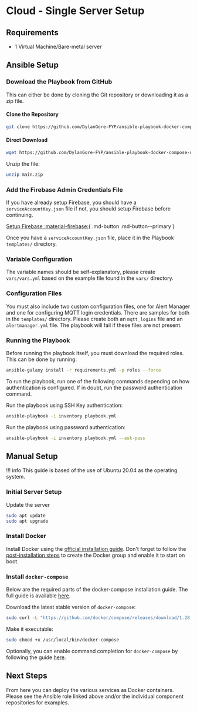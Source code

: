 # Cloud - Single Server Setup

## Requirements

- 1 Virtual Machine/Bare-metal server

## Ansible Setup

### Download the Playbook from GitHub

This can either be done by cloning the Git repository or downloading it as a zip file.

#### Clone the Repository

```bash
git clone https://github.com/DylanGore-FYP/ansible-playbook-docker-compose-deploy.git
```

#### Direct Download

```bash
wget https://github.com/DylanGore-FYP/ansible-playbook-docker-compose-deploy/archive/refs/heads/main.zip
```

Unzip the file:

```bash
unzip main.zip
```

### Add the Firebase Admin Credentials File

If you have already setup Firebase, you should have a `serviceAccountKey.json` file if not, you should setup Firebase before continuing.

[Setup Firebase :material-firebase:](external-firebase-authentication.md){ .md-button .md-button--primary }

Once you have a `serviceAccountKey.json` file, place it in the Playbook `templates/` directory.

### Variable Configuration

The variable names should be self-explanatory, please create `vars/vars.yml` based on the example file found in the `vars/` directory.

### Configuration Files

You must also include two custom configuration files, one for Alert Manager and one for configuring MQTT login credentials. There are samples for both in the `templates/` directory. Please create both an `mqtt_logins` file and an `alertmanager.yml` file. The playbook will fail if these files are not present.

### Running the Playbook

Before running the playbook itself, you must download the required roles. This can be done by running:

```bash
ansible-galaxy install -r requirements.yml -p roles --force
```

To run the playbook, run one of the following commands depending on how authentication is configured. If in doubt, run the password authentication command.

Run the playbook using SSH Key authentication:

```bash
ansible-playbook -i inventory playbook.yml
```

Run the playbook using password authentication:

```bash
ansible-playbook -i inventory playbook.yml --ask-pass
```

## Manual Setup

<!-- prettier-ignore -->
!!! info
    This guide is based of the use of Ubuntu 20.04 as the operating system.

### Initial Server Setup

Update the server

```bash
sudo apt update
sudo apt upgrade
```

### Install Docker

Install Docker using the [official installation guide](https://docs.docker.com/engine/install/ubuntu/). Don't forget to follow the [post-installation steps](https://docs.docker.com/engine/install/linux-postinstall/) to create the Docker group and enable it to start on boot.

### Install `docker-compose`

Below are the required parts of the docker-compose installation guide. The full guide is available [here](https://docs.docker.com/compose/install/).

Download the latest stable version of `docker-compose`:

```bash
sudo curl -L "https://github.com/docker/compose/releases/download/1.28.6/docker-compose-$(uname -s)-$(uname -m)" -o /usr/local/bin/docker-compose
```

Make it executable:

```bash
sudo chmod +x /usr/local/bin/docker-compose
```

Optionally, you can enable command completion for `docker-compose` by following the guide [here](https://docs.docker.com/compose/completion/).

## Next Steps

From here you can deploy the various services as Docker containers. Please see the Ansible role linked above and/or the individual component repositories for examples.
